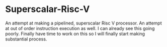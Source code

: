 # Superscalar-Risc-V
An attempt at making a pipelined, superscalar Risc V processor. An attempt at out of order instruction execution as well. I can already see this going poorly. Finally have time to work on this so I will finally start making substantial process. 
